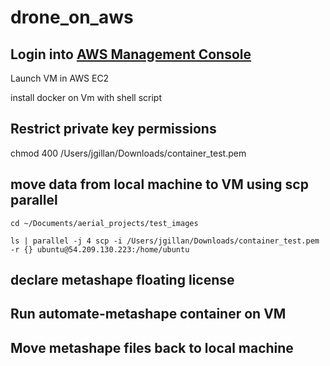 # drone_on_aws

## Login into [AWS Management Console](https://aws.amazon.com/console/) 

Launch VM in AWS EC2

install docker on Vm with shell script

## Restrict private key permissions
chmod 400 /Users/jgillan/Downloads/container_test.pem

## move data from local machine to VM using scp parallel

`cd ~/Documents/aerial_projects/test_images`

`ls | parallel -j 4 scp -i /Users/jgillan/Downloads/container_test.pem -r {} ubuntu@54.209.130.223:/home/ubuntu`

## declare metashape floating license

## Run automate-metashape container on VM

## Move metashape files back to local machine







